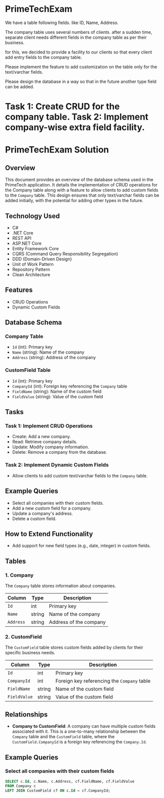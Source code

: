 # PrimeTechExam

We have a table following fields. like ID, Name, Address. 

The company table uses  several numbers of clients. after a sudden time, separate client needs different fields in the company table as per their business. 

for this, we decided to provide a facility to our clients so that every client add entry fields to the company table. 

Please implement the feature to add customization on the table only for the text/varchar fields.

Please design the database in a way so that in the future another type field can be added.

Task 1: Create CRUD for the company table.
Task 2: Implement company-wise extra field facility.
==================================================================================
# PrimeTechExam Solution

## Overview

This document provides an overview of the database schema used in the PrimeTech application. It details the implementation of CRUD operations for the Company table along with a feature to allow clients to add custom fields to the `Company` table. This design ensures that only text/varchar fields can be added initially, with the potential for adding other types in the future.

## Technology Used

- C#
- .NET Core
- REST API
- ASP.NET Core
- Entity Framework Core
- CQRS (Command Query Responsibility Segregation)
- DDD (Domain-Driven Design)
- Unit of Work Pattern
- Repository Pattern
- Clean Architecture

## Features
- CRUD Operations
- Dynamic Custom Fields

## Database Schema
### Company Table
- `Id` (int): Primary key
- `Name` (string): Name of the company
- `Address` (string): Address of the company

### CustomField Table
- `Id` (int): Primary key
- `CompanyId` (int): Foreign key referencing the `Company` table
- `FieldName` (string): Name of the custom field
- `FieldValue` (string): Value of the custom field

## Tasks
### Task 1: Implement CRUD Operations
- Create: Add a new company.
- Read: Retrieve company details.
- Update: Modify company information.
- Delete: Remove a company from the database.

### Task 2: Implement Dynamic Custom Fields
- Allow clients to add custom text/varchar fields to the `Company` table.

## Example Queries
- Select all companies with their custom fields.
- Add a new custom field for a company.
- Update a company's address.
- Delete a custom field.

## How to Extend Functionality
- Add support for new field types (e.g., date, integer) in custom fields.

## Tables

### 1. Company

The `Company` table stores information about companies.

| Column     | Type   | Description               |
|------------|--------|---------------------------|
| `Id`       | int    | Primary key               |
| `Name`     | string | Name of the company       |
| `Address`  | string | Address of the company    |

### 2. CustomField

The `CustomField` table stores custom fields added by clients for their specific business needs.

| Column       | Type   | Description                                             |
|--------------|--------|---------------------------------------------------------|
| `Id`         | int    | Primary key                                             |
| `CompanyId`  | int    | Foreign key referencing the `Company` table             |
| `FieldName`  | string | Name of the custom field                                 |
| `FieldValue` | string | Value of the custom field                                |

## Relationships

- **Company to CustomField**: A company can have multiple custom fields associated with it. This is a one-to-many relationship between the `Company` table and the `CustomField` table, where the `CustomField.CompanyId` is a foreign key referencing the `Company.Id`.

## Example Queries

### Select all companies with their custom fields

```sql
SELECT c.Id, c.Name, c.Address, cf.FieldName, cf.FieldValue
FROM Company c
LEFT JOIN CustomField cf ON c.Id = cf.CompanyId;
